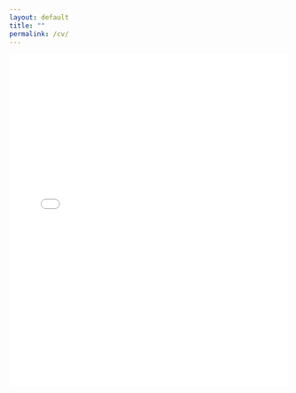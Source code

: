 ```yaml
---
layout: default
title: ""
permalink: /cv/
---
```


<embed src="docs/Deegan_CV.pdf" type="application/pdf" width="100%" height="600px">
